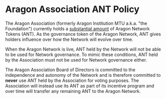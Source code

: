 # Aragon Association ANT Policy

The Aragon Association (formerly Aragon Institution MTU a.k.a. "the Foundation") currently holds a [substantial amount](https://transparency.aragon.org/#/) of Aragon Network Tokens (ANT). As the governance token of the Aragon Network, ANT gives holders influence over how the Network will evolve over time.

When the Aragon Network is live, ANT held by the Network will not be able to be used for Network governance. To mimic these conditions, ANT held by the Association must not be used for Network governance either.

The Aragon Association Board of Directors is committed to the independence and autonomy of the Network and is therefore committed to **never** use ANT held by the Association for voting purposes. The Association will instead use its ANT as part of its incentive program and over time will transfer any remaining ANT to the Aragon Network.

